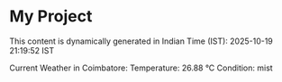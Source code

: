 # My Project

This content is dynamically generated in Indian Time (IST): 2025-10-19 21:19:52 IST


Current Weather in Coimbatore:
Temperature: 26.88 °C
Condition: mist
